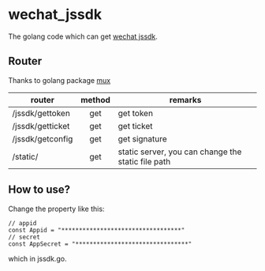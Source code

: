 # wechat_jssdk
The golang code which can get [wechat jssdk](https://mp.weixin.qq.com/wiki?t=resource/res_main&id=mp1421141115).

## Router
Thanks to golang package [mux](https://github.com/gorilla/mux)

| router | method | remarks |
| -- | :--: | -- |
| /jssdk/gettoken  | get | get token |
| /jssdk/getticket | get | get ticket |
| /jssdk/getconfig | get | get signature |
| /static/         | get | static server, you can change the static file path |

## How to use?
Change the property like this:
```
// appid
const Appid = "**********************************"
// secret
const AppSecret = "********************************"
```
which in jssdk.go.


